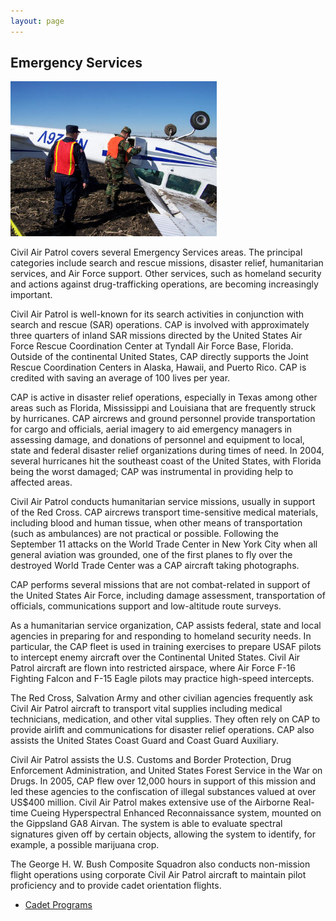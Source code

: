 ```yaml
---
layout: page
---
```


## Emergency Services

<span class="image right"><img src="/images/missions-es.jpg" /></span>

Civil Air Patrol covers several Emergency Services areas. The principal categories include search and rescue missions, disaster relief, humanitarian services, and Air Force support. Other services, such as homeland security and actions against drug-trafficking operations, are becoming increasingly important.

Civil Air Patrol is well-known for its search activities in conjunction with search and rescue (SAR) operations. CAP is involved with approximately three quarters of inland SAR missions directed by the United States Air Force Rescue Coordination Center at Tyndall Air Force Base, Florida. Outside of the continental United States, CAP directly supports the Joint Rescue Coordination Centers in Alaska, Hawaii, and Puerto Rico. CAP is credited with saving an average of 100 lives per year.

CAP is active in disaster relief operations, especially in Texas among other areas such as Florida, Mississippi and Louisiana that are frequently struck by hurricanes. CAP aircrews and ground personnel provide transportation for cargo and officials, aerial imagery to aid emergency managers in assessing damage, and donations of personnel and equipment to local, state and federal disaster relief organizations during times of need. In 2004, several hurricanes hit the southeast coast of the United States, with Florida being the worst damaged; CAP was instrumental in providing help to affected areas.

Civil Air Patrol conducts humanitarian service missions, usually in support of the Red Cross. CAP aircrews transport time-sensitive medical materials, including blood and human tissue, when other means of transportation (such as ambulances) are not practical or possible. Following the September 11 attacks on the World Trade Center in New York City when all general aviation was grounded, one of the first planes to fly over the destroyed World Trade Center was a CAP aircraft taking photographs.

CAP performs several missions that are not combat-related in support of the United States Air Force, including damage assessment, transportation of officials, communications support and low-altitude route surveys.

As a humanitarian service organization, CAP assists federal, state and local agencies in preparing for and responding to homeland security needs. In particular, the CAP fleet is used in training exercises to prepare USAF pilots to intercept enemy aircraft over the Continental United States. Civil Air Patrol aircraft are flown into restricted airspace, where Air Force F-16 Fighting Falcon and F-15 Eagle pilots may practice high-speed intercepts.

The Red Cross, Salvation Army and other civilian agencies frequently ask Civil Air Patrol aircraft to transport vital supplies including medical technicians, medication, and other vital supplies. They often rely on CAP to provide airlift and communications for disaster relief operations. CAP also assists the United States Coast Guard and Coast Guard Auxiliary.

Civil Air Patrol assists the U.S. Customs and Border Protection, Drug Enforcement Administration, and United States Forest Service in the War on Drugs. In 2005, CAP flew over 12,000 hours in support of this mission and led these agencies to the confiscation of illegal substances valued at over US$400 million. Civil Air Patrol makes extensive use of the Airborne Real-time Cueing Hyperspectral Enhanced Reconnaissance system, mounted on the Gippsland GA8 Airvan. The system is able to evaluate spectral signatures given off by certain objects, allowing the system to identify, for example, a possible marijuana crop.

The George H. W. Bush Composite Squadron also conducts non-mission flight operations using corporate Civil Air Patrol aircraft to maintain pilot proficiency and to provide cadet orientation flights.

<ul class="actions pagination">
	<li><a class="big button previous" href="/missions/cp">Cadet Programs</a></li>
</ul>